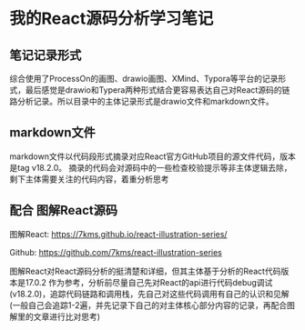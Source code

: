 # 我的React源码分析学习笔记

## 笔记记录形式

综合使用了ProcessOn的画图、drawio画图、XMind、Typora等平台的记录形式，最后感觉是drawio和Typera两种形式结合更容易表达自己对React源码的链路分析记录。所以目录中的主体记录形式是drawio文件和markdown文件。

## markdown文件

markdown文件以代码段形式摘录对应React官方GitHub项目的源文件代码，版本是tag v18.2.0。
摘录的代码会对源码中的一些检查校验提示等非主体逻辑去除，剩下主体需要关注的代码内容，着重分析思考

## 配合 图解React源码

图解React: <https://7kms.github.io/react-illustration-series/>

Github: <https://github.com/7kms/react-illustration-series>

图解React对React源码分析的挺清楚和详细，但其主体基于分析的React代码版本是17.0.2
作为参考，分析前尽量自己先对React的api进行代码debug调试(v18.2.0)，追踪代码链路和调用栈，先自己对这些代码调用有自己的认识和见解(一般自己会追踪1-2遍，并先记录下自己的对主体核心部分内容的记录，再配合图解里的文章进行比对思考)
